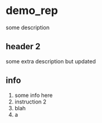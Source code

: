 # demo_rep

some description

## header 2

some extra description but updated

## info

1. some info here
2. instruction 2
3. blah
4. a
